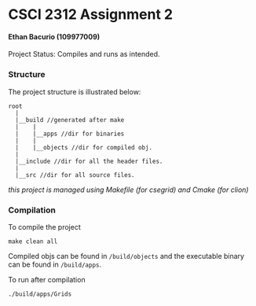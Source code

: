 # CSCI 2312 Assignment 2

#### Ethan Bacurio (109977009)

Project Status: Compiles and runs as intended.

### Structure
The project structure is illustrated below:
```
root
  |
  |__build //generated after make
  |    |
  |    |__apps //dir for binaries
  |    |
  |    |__objects //dir for compiled obj.
  |
  |__include //dir for all the header files.
  |
  |__src //dir for all source files.

```
_this project is managed using Makefile (for csegrid) and Cmake (for clion)_

### Compilation
To compile the project
```
make clean all
```
Compiled objs can be found in ```/build/objects``` and the executable binary can be found in `/build/apps`.

To run after compilation
```
./build/apps/Grids
```
